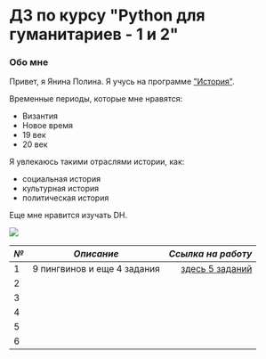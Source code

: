 # ДЗ по курсу "Python для гуманитариев - 1 и 2"
### Обо мне
Привет, я Янина Полина. Я учусь на программе ["История"](https://www.hse.ru/ba/hist "это ссылка на страницу моей ОП"). 

Временные периоды, которые мне нравятся:
+ Византия
+ Новое время
+ 19 век
+ 20 век

Я увлекаюсь такими отраслями истории, как:
+ социальная история
+ культурная история
+ политическая история

Еще мне нравится изучать DH.

![](https://sun1-9.userapi.com/c543103/v543103234/42e9e/QvwaxI6T-40.jpg)

*№*|*Описание*|*Ссылка на работу*
---|:---:|---:
1|9 пингвинов и еще 4 задания| [здесь 5 заданий](https://github.com/Polina2608/python-dh-hw/blob/master/HW1.ipynb)
2||
3||
4||
5||
6||
